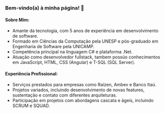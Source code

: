### Bem-vindo(a) à minha página! 👋

#### Sobre Mim:
- Amante da tecnologia, com 5 anos de experiência em desenvolvimento de software.
- Formado em Ciências da Computação pela UNESP e pós-graduado em Engenharia de Software pela UNICAMP.
- Competência principal na linguagem C# e plataforma .Net.
- Atuação como desenvolvedor fullstack, tambem possúo conhecimentos em JavaScript, HTML, CSS (Angular) e T-SQL (SQL Server).

#### Experiência Profissional:
- Serviços prestados para empresas como Raízen, Ambev e Banco Itaú.
- Projetos variados, incluindo desenvolvimento de novas features, sustentação e contato com diferentes arquiteturas.
- Participação em projetos com abordagens cascata e ágeis, incluindo SCRUM e SQUAD.
